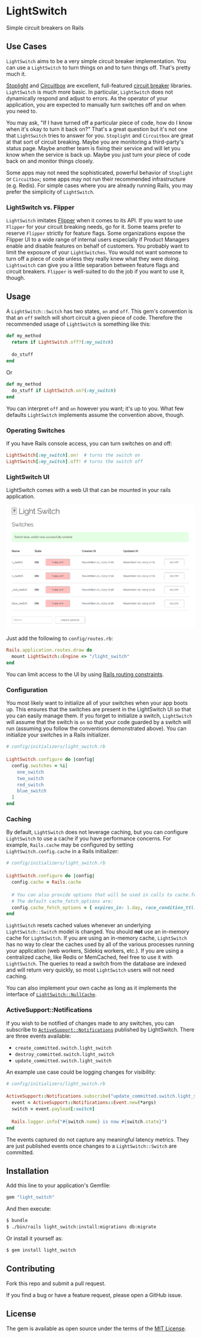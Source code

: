 # LightSwitch

Simple circuit breakers on Rails

## Use Cases

`LightSwitch` aims to be a very simple circuit breaker implementation. You can
use a `LightSwitch` to turn things on and to turn things off. That's pretty much
it.

[Stoplight](https://github.com/bolshakov/stoplight) and
[Circuitbox](https://github.com/yammer/circuitbox) are excellent, full-featured
[circuit breaker](https://martinfowler.com/bliki/CircuitBreaker.html) libraries.
`LightSwitch` is much more basic. In particular, `LightSwitch` does not
dynamically respond and adjust to errors. As the operator of your application,
you are expected to manually turn switches off and on when you need to.

You may ask, "If I have turned off a particular piece of code, how do I know
when it's okay to turn it back on?"  That's a great question but it's not one
that `LightSwitch` tries to answer for you. `Stoplight` and `Circuitbox` are
great at that sort of circuit breaking.  Maybe you are monitoring a third-party's
status page. Maybe another team is fixing their service and will let you know
when the service is back up. Maybe you just turn your piece of code back on and
monitor things closely.

Some apps may not need the sophisticated, powerful behavior of `Stoplight` or
`Circuitbox`; some apps may not run their recommended infrastructure (e.g. Redis).
For simple cases where you are already running Rails, you may prefer the
simplicity of `LightSwitch`.

### LightSwitch vs. Flipper

`LightSwitch` imitates [Flipper](https://github.com/flippercloud/flipper) when
it comes to its API.  If you want to use `Flipper` for your circuit breaking
needs, go for it.  Some teams prefer to reserve `Flipper` strictly for feature
flags.  Some organizations expose the Flipper UI to a wide range of internal
users especially if Product Managers enable and disable features on behalf of
customers.  You probably want to limit the exposure of your `LightSwitches`.  You
would not want someone to turn off a piece of code unless they really knew what
they were doing.  `Lightswitch` can give you a little separation between feature
flags and circuit breakers.  `Flipper` is well-suited to do the job if you want
to use it, though.

## Usage

A `LightSwitch::Switch` has two states, `on` and `off`. This gem's convention
is that an `off` switch will short circuit a given piece of code.  Therefore
the recommended usage of `LightSwitch` is something like this:
```ruby
def my_method
  return if LightSwitch.off?(:my_switch)

  do_stuff
end
```

Or

```ruby
def my_method
  do_stuff if LightSwitch.on?(:my_switch)
end
```

You can interpret `off` and `on` however you want; it's up to you.
What few defaults `LightSwitch` implements assume the convention above, though.

### Operating Switches

If you have Rails console access, you can turn switches on and off:

```ruby
LightSwitch[:my_switch].on!  # turns the switch on
LightSwitch[:my_switch].off! # turns the switch off
```

### LightSwitch UI

LightSwitch comes with a web UI that can be mounted in your rails application.

![UI](docs/light_switch_ui.png)

Just add the following to `config/routes.rb`:

```ruby
Rails.application.routes.draw do
  mount LightSwitch::Engine => "/light_switch"
end
```

You can limit access to the UI by using
[Rails routing constraints](https://guides.rubyonrails.org/routing.html#advanced-constraints).

### Configuration

You most likely want to initialize all of your switches when your app boots up.
This ensures that the switches are present in the LightSwitch UI so that you
can easily manage them. If you forget to initialize a switch, `LightSwitch` will
assume that the switch is `on` so that your code guarded by a switch will run
(assuming you follow the conventions demonstrated above). You can initialize
your switches in a Rails initializer.

```ruby
# config/initializers/light_switch.rb

LightSwitch.configure do |config|
  config.switches = %i[
    one_switch
    two_switch
    red_switch
    blue_switch
  ]
end
```

### Caching

By default, `LightSwitch` does not leverage caching, but you can configure
`LightSwitch` to use a cache if you have performance concerns. For example,
`Rails.cache` may be configured by setting `LightSwitch.config.cache` in a
Rails initializer:

```ruby
# config/initializers/light_switch.rb

LightSwitch.configure do |config|
  config.cache = Rails.cache

  # You can also provide options that will be used in calls to cache.fetch.
  # The default cache_fetch_options are:
  config.cache_fetch_options = { expires_in: 1.day, race_condition_ttl: 5.minutes }
end
```

`LightSwitch` resets cached values whenever an underlying `LightSwitch::Switch`
model is changed.  You should **not** use an in-memory cache for `LightSwitch`.
If you are using an in-memory cache, `LightSwitch` has no way to clear the caches
used by all of the various processes running your application (web workers, Sidekiq workers, etc.).
If you are using a centralized cache, like Redis or MemCached, feel free to use
it with `LightSwitch`.  The queries to read a switch from the database are
indexed and will return very quickly, so most `LightSwitch` users will not
need caching.

You can also implement your own cache as long as it implements the interface
of [`LightSwitch::NullCache`](lib/light_switch/null_cache.rb).

### ActiveSupport::Notifications

If you wish to be notified of changes made to any switches, you can subscribe
to [`ActiveSupport::Notifications`](https://api.rubyonrails.org/classes/ActiveSupport/Notifications.html)
published by LightSwitch.  There are three events available:

* `create_committed.switch.light_switch`
* `destroy_committed.switch.light_switch`
* `update_committed.switch.light_switch`

An example use case could be logging changes for visibility:

```ruby
# config/initializers/light_switch.rb

ActiveSupport::Notifications.subscribe("update_committed.switch.light_switch") do |*args|
  event = ActiveSupport::Notifications::Event.new(*args)
  switch = event.payload[:switch]

  Rails.logger.info("#{switch.name} is now #{switch.state}")
end
```

The events captured do not capture any meaningful latency metrics. They are just
published events once changes to a `LightSwitch::Switch` are committed.

## Installation
Add this line to your application's Gemfile:

```ruby
gem "light_switch"
```

And then execute:
```bash
$ bundle
$ ./bin/rails light_switch:install:migrations db:migrate
```

Or install it yourself as:
```bash
$ gem install light_switch
```

## Contributing
Fork this repo and submit a pull request.

If you find a bug or have a feature request, please open a GitHub issue.

## License
The gem is available as open source under the terms of the [MIT License](https://opensource.org/licenses/MIT).
